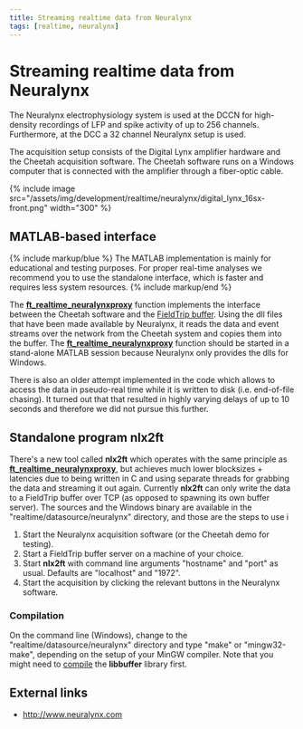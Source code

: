 ```yaml
---
title: Streaming realtime data from Neuralynx
tags: [realtime, neuralynx]
---
```


# Streaming realtime data from Neuralynx

The Neuralynx electrophysiology system is used at the DCCN for high-density recordings of LFP and spike activity of up to 256 channels. Furthermore, at the DCC a 32 channel Neuralynx setup is used.

The acquisition setup consists of the Digital Lynx amplifier hardware and the Cheetah acquisition software. The Cheetah software runs on a Windows computer that is connected with the amplifier through a fiber-optic cable.

{% include image src="/assets/img/development/realtime/neuralynx/digital_lynx_16sx-front.png" width="300" %}

## MATLAB-based interface

{% include markup/blue %}
The MATLAB implementation is mainly for educational and testing purposes. For proper real-time analyses we recommend you to use the standalone interface, which is faster and requires less system resources.
{% include markup/end %}

The **[ft_realtime_neuralynxproxy](/reference/realtime/example/ft_realtime_neuralynxproxy)** function implements the interface between the Cheetah software and the [FieldTrip buffer](/development/realtime/buffer). Using the dll files that have been made available by Neuralynx, it reads the data and event streams over the network from the Cheetah system and copies them into the buffer. The **[ft_realtime_neuralynxproxy](/reference/realtime/example/ft_realtime_neuralynxproxy)** function should be started in a stand-alone MATLAB session because Neuralynx only provides the dlls for Windows.

There is also an older attempt implemented in the code which allows to access the data in pseudo-real time while it is written to disk (i.e. end-of-file chasing). It turned out that that resulted in highly varying delays of up to 10 seconds and therefore we did not pursue this further.

## Standalone program nlx2ft

There's a new tool called **nlx2ft** which operates with the same principle as **[ft_realtime_neuralynxproxy](/reference/realtime/example/ft_realtime_neuralynxproxy)**, but achieves much lower blocksizes + latencies due to being written in C and using separate threads for grabbing the data and streaming it out again. Currently **nlx2ft** can only write the data to a FieldTrip buffer over TCP (as opposed to spawning its own buffer server). The sources and the Windows binary are available in the "realtime/datasource/neuralynx" directory, and those are the steps to use i

1.  Start the Neuralynx acquisition software (or the Cheetah demo for testing).
2.  Start a FieldTrip buffer server on a machine of your choice.
3.  Start **nlx2ft** with command line arguments "hostname" and "port" as usual. Defaults are "localhost" and "1972".
4.  Start the acquisition by clicking the relevant buttons in the Neuralynx software.

### Compilation

On the command line (Windows), change to the "realtime/datasource/neuralynx" directory and type "make" or "mingw32-make",
depending on the setup of your MinGW compiler. Note that you might need to [compile](/development/realtime/buffer) the **libbuffer** library first.

## External links

- http://www.neuralynx.com

